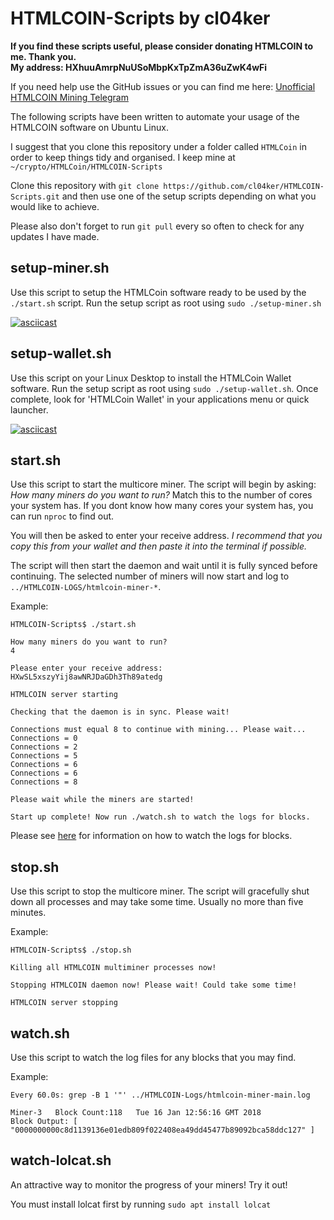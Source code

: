 # HTMLCOIN-Scripts by cl04ker

**If you find these scripts useful, please consider donating HTMLCOIN to me. Thank you.  
My address: HXhuuAmrpNuUSoMbpKxTpZmA36uZwK4wFi**

If you need help use the GitHub issues or you can find me here: [Unofficial HTMLCOIN Mining Telegram](https://t.me/joinchat/GE3Ziw0pCU5lFZvoACOJwg)

The following scripts have been written to automate your usage of the HTMLCOIN software on Ubuntu Linux.

I suggest that you clone this repository under a folder called ```HTMLCoin``` in order to keep things tidy and organised. I keep mine at ```~/crypto/HTMLCoin/HTMLCOIN-Scripts```

Clone this repository with ```git clone https://github.com/cl04ker/HTMLCOIN-Scripts.git``` and then use one of the setup scripts depending on what you would like to achieve.

Please also don't forget to run ```git pull``` every so often to check for any updates I have made.

## setup-miner.sh
Use this script to setup the HTMLCoin software ready to be used by the ```./start.sh``` script. Run the setup script as root using ```sudo ./setup-miner.sh```

[![asciicast](https://asciinema.org/a/L9sMKX8ZS6AWG6CnKAeCBYKNv.png)](https://asciinema.org/a/L9sMKX8ZS6AWG6CnKAeCBYKNv)

## setup-wallet.sh
Use this script on your Linux Desktop to install the HTMLCoin Wallet software. Run the setup script as root using ```sudo ./setup-wallet.sh```. Once complete, look for 'HTMLCoin Wallet' in your applications menu or quick launcher.

[![asciicast](https://asciinema.org/a/snVs8FtdrDOAIXfcPvjlDrQxO.png)](https://asciinema.org/a/snVs8FtdrDOAIXfcPvjlDrQxO)

## start.sh
Use this script to start the multicore miner. The script will begin by asking: *How many miners do you want to run?* Match this to the number of cores your system has. If you dont know how many cores your system has, you can run ```nproc``` to find out.

You will then be asked to enter your receive address. *I recommend that you copy this from your wallet and then paste it into the terminal if possible.*

The script will then start the daemon and wait until it is fully synced before continuing. The selected number of miners will now start and log to ```../HTMLCOIN-LOGS/htmlcoin-miner-*```.

Example:
~~~
HTMLCOIN-Scripts$ ./start.sh

How many miners do you want to run?
4

Please enter your receive address:
HXwSL5xszyYij8awNRJDaGDh3Th89atedg

HTMLCOIN server starting

Checking that the daemon is in sync. Please wait!

Connections must equal 8 to continue with mining... Please wait...
Connections = 0
Connections = 2
Connections = 5
Connections = 6
Connections = 6
Connections = 8

Please wait while the miners are started!

Start up complete! Now run ./watch.sh to watch the logs for blocks.
~~~

Please see [here](#watch) for information on how to watch the logs for blocks.


## stop.sh

Use this script to stop the multicore miner. The script will gracefully shut down all processes and may take some time. Usually no more than five minutes.

Example:
~~~
HTMLCOIN-Scripts$ ./stop.sh

Killing all HTMLCOIN multiminer processes now!

Stopping HTMLCOIN daemon now! Please wait! Could take some time!

HTMLCOIN server stopping
~~~


## watch.sh <a name="watch"></a>

Use this script to watch the log files for any blocks that you may find.

Example:
~~~
Every 60.0s: grep -B 1 '"' ../HTMLCOIN-Logs/htmlcoin-miner-main.log

Miner-3   Block Count:118   Tue 16 Jan 12:56:16 GMT 2018
Block Output: [   "0000000000c8d1139136e01edb809f022408ea49dd45477b89092bca58ddc127" ]
~~~

## watch-lolcat.sh

An attractive way to monitor the progress of your miners! Try it out!

You must install lolcat first by running ```sudo apt install lolcat```

